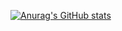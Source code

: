 [![Anurag's GitHub stats](https://github-readme-stats.vercel.app/api?username=MA-douzhang&bg_color=DEG,COLOR1,COLOR2,COLOR3...COLOR10)](https://github.com/anuraghazra/github-readme-stats)
